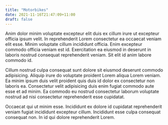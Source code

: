 ```yaml
---
title: "Motorbikes"
date: 2021-11-16T21:47:09+11:00
draft: false
---
```

Anim dolor minim voluptate excepteur elit duis ex cillum irure ut excepteur officia ipsum velit. In reprehenderit Lorem consectetur ea occaecat veniam elit esse. Minim voluptate cillum incididunt officia. Enim excepteur commodo officia veniam est id. Exercitation ea eiusmod in deserunt in laboris nostrud consequat reprehenderit veniam. Sit elit id anim labore commodo id.

Cillum nostrud culpa consequat sunt dolore sit eiusmod deserunt commodo adipisicing. Aliquip irure do voluptate proident Lorem aliqua Lorem veniam. Ea minim ipsum duis velit proident quis duis id dolor ex consectetur non laboris ea. Consectetur velit adipisicing duis enim fugiat commodo aute esse et ad minim. Ea commodo eu nostrud consectetur laborum voluptate nostrud ad nisi consectetur reprehenderit esse cupidatat.

Occaecat qui ut minim esse. Incididunt ex dolore id cupidatat reprehenderit veniam fugiat incididunt excepteur cillum. Incididunt esse culpa consequat consequat non. In id qui dolore reprehenderit Lorem.
